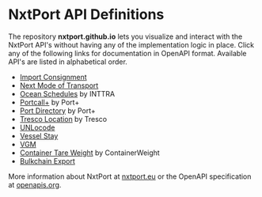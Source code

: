 # NxtPort API Definitions

The repository **nxtport.github.io** lets you visualize and interact with the NxtPort API's without having any of the implementation logic in place. Click any of the following links for documentation in OpenAPI format. Available API's are listed in alphabetical order.

* [Import Consignment](https://nxtport.github.io/?api=import_consignment_data)
* [Next Mode of Transport](https://nxtport.github.io/?api=nmot) 
* [Ocean Schedules](https://nxtport.github.io/?api=ocean_schedules) by INTTRA
* [Portcall+](https://nxtport.github.io/?api=port_call_plus) by Port+ 
* [Port Directory](https://nxtport.github.io/?api=port_directory) by Port+
* [Tresco Location](https://nxtport.github.io/?api=tresco_location) by Tresco
* [UNLocode](https://nxtport.github.io/?api=unlocode)
* [Vessel Stay](https://nxtport.github.io/?api=vessel_stay)
* [VGM](https://nxtport.github.io/?api=vgm)
* [Container Tare Weight](https://nxtport.github.io/?api=ctw) by ContainerWeight
* [Bulkchain Export](https://nxtport.github.io/?api=bulkchain_export)

More information about NxtPort at [nxtport.eu](https://www.nxtport.eu/en/apis) or the OpenAPI specification at [openapis.org](https://www.openapis.org/).
